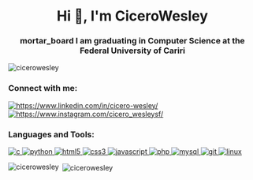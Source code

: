 <h1 align="center">Hi 👋, I'm CiceroWesley</h1>
<h3 align="center">mortar_board I am graduating in Computer Science at the Federal University of Cariri</h3>

<p align="left"> <img src="https://komarev.com/ghpvc/?username=cicerowesley&label=Profile%20views&color=0e75b6&style=flat" alt="cicerowesley" /> </p>

<h3 align="left">Connect with me:</h3>
<p align="left">
<a href="https://www.linkedin.com/in/cicero-wesley/" target="blank"><img align="center" src="https://img.shields.io/badge/LinkedIn-0077B5?style=for-the-badge&logo=linkedin&logoColor=white" alt="https://www.linkedin.com/in/cicero-wesley/"/></a>
<a href="https://www.instagram.com/cicero_wesleysf/" target="blank"><img align="center" src="https://img.shields.io/badge/Instagram-E4405F?style=for-the-badge&logo=instagram&logoColor=white" alt="https://www.instagram.com/cicero_wesleysf/"/></a>
</p>

<h3 align="left">Languages and Tools:</h3>
<p align="left"> <a href="https://www.cprogramming.com/" target="_blank"> <img src="https://img.shields.io/badge/C-00599C?style=for-the-badge&logo=c&logoColor=white" alt="c"/> </a> <a href="https://www.python.org" target="_blank"> <img src="https://img.shields.io/badge/Python-3776AB?style=for-the-badge&logo=python&logoColor=white" alt="python"/> </a> <a href="https://www.w3.org/html/" target="_blank"> <img src="https://img.shields.io/badge/HTML5-E34F26?style=for-the-badge&logo=html5&logoColor=white" alt="html5"/> </a> <a href="https://www.w3schools.com/css/" target="_blank"> <img src="https://img.shields.io/badge/CSS3-1572B6?style=for-the-badge&logo=css3&logoColor=white" alt="css3"/> </a> <a href="https://developer.mozilla.org/en-US/docs/Web/JavaScript" target="_blank"> <img src="https://img.shields.io/badge/JavaScript-323330?style=for-the-badge&logo=javascript&logoColor=F7DF1E" alt="javascript"/> </a> <a href="https://www.php.net" target="_blank"> <img src="https://img.shields.io/badge/PHP-777BB4?style=for-the-badge&logo=php&logoColor=white" alt="php"/> </a> <a href="https://www.mysql.com/" target="_blank"> <img src="https://img.shields.io/badge/MySQL-00000F?style=for-the-badge&logo=mysql&logoColor=white" alt="mysql"/> </a> <a href="https://git-scm.com/" target="_blank"> <img src="https://img.shields.io/badge/Git-F05032?style=for-the-badge&logo=git&logoColor=white" alt="git"/> </a>  <a href="https://www.linux.org/" target="_blank"> <img src="https://img.shields.io/badge/Linux-FCC624?style=for-the-badge&logo=linux&logoColor=black" alt="linux" /> </a>  </p>

<p><img align="left" src="https://github-readme-stats.vercel.app/api/top-langs?username=cicerowesley&show_icons=true&locale=en&layout=compact" alt="cicerowesley" /></p>

<p>&nbsp;<img align="center" src="https://github-readme-stats.vercel.app/api?username=cicerowesley&show_icons=true&locale=en" alt="cicerowesley" /></p>

